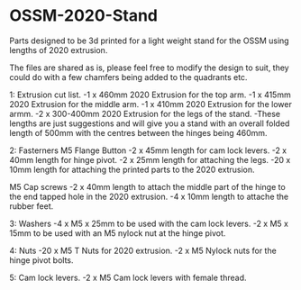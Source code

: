 # OSSM-2020-Stand
Parts designed to be 3d printed for a light weight stand for the OSSM using lengths of 2020 extrusion.

The files are shared as is, please feel free to modify the design to suit, they could do with a few chamfers being added to the quadrants etc.

1: Extrusion cut list.
-1 x 460mm 2020 Extrusion for the top arm.
-1 x 415mm 2020 Extrusion for the middle arm.
-1 x 410mm 2020 Extrusion for the lower armm.
-2 x 300-400mm 2020 Extrusion for the legs of the stand.
-These lengths are just suggestions and will give you a stand with an overall folded length of 500mm with the centres between the hinges being 460mm.

2: Fasterners
M5 Flange Button
-2 x 45mm length for cam lock levers.
-2 x 40mm length for hinge pivot.
-2 x 25mm length for attaching the legs.
-20 x 10mm length for attaching the printed parts to the 2020 extrusion.

M5 Cap screws
-2 x 40mm length to attach the middle part of the hinge to the end tapped hole in the 2020 extrusion.
-4 x 10mm length to attache the rubber feet.

3: Washers
-4 x M5 x 25mm to be used with the cam lock levers.
-2 x M5 x 15mm to be used with an M5 nylock nut at the hinge pivot.

4: Nuts
-20 x M5 T Nuts for 2020 extrusion.
-2 x M5 Nylock nuts for the hinge pivot bolts.

5: Cam lock levers.
-2 x M5 Cam lock levers with female thread.
